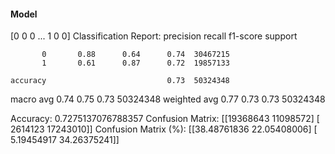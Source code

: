 #### Model
[0 0 0 ... 1 0 0]
Classification Report:
              precision    recall  f1-score   support

           0       0.88      0.64      0.74  30467215
           1       0.61      0.87      0.72  19857133

    accuracy                           0.73  50324348
   macro avg       0.74      0.75      0.73  50324348
weighted avg       0.77      0.73      0.73  50324348

Accuracy: 0.7275137076788357
Confusion Matrix:
[[19368643 11098572]
 [ 2614123 17243010]]
Confusion Matrix (%):
[[38.48761836 22.05408006]
 [ 5.19454917 34.26375241]]
